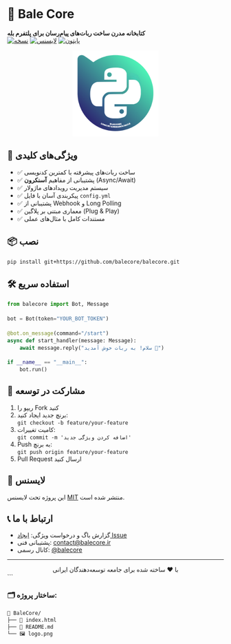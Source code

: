 # 🚀 Bale Core 
**کتابخانه مدرن ساخت ربات‌های پیام‌رسان برای پلتفرم بله**  
[![نسخه](https://img.shields.io/badge/نسخه-1.0.0_alpha-blue)](https://github.com/balecore)
[![لایسنس](https://img.shields.io/badge/لایسنس-MIT-green)](LICENSE)
[![پایتون](https://img.shields.io/badge/پایتون-3.8%2B-blue)](https://python.org)

<div align="center">
  <img src="logo.png" width="200" alt="لوگوی Bale Core">
</div>

## 🌟 ویژگی‌های کلیدی
- ✅ ساخت ربات‌های پیشرفته با کمترین کدنویسی
- ✅ پشتیبانی از مفاهیم **آسنکرون** (Async/Await)
- ✅ سیستم مدیریت رویدادهای ماژولار
- ✅ پیکربندی آسان با فایل `config.yml`
- ✅ پشتیبانی از Webhook و Long Polling
- ✅ معماری مبتنی بر پلاگین (Plug & Play)
- ✅ مستندات کامل با مثال‌های عملی

## 📦 نصب
```bash
pip install git+https://github.com/balecore/balecore.git
```

## 🛠️ استفاده سریع
```python
from balecore import Bot, Message

bot = Bot(token="YOUR_BOT_TOKEN")

@bot.on_message(command="/start")
async def start_handler(message: Message):
    await message.reply("سلام! به ربات خوش آمدید 👋")

if __name__ == "__main__":
    bot.run()
```

## 🤝 مشارکت در توسعه
1. ریپو را Fork کنید
2. برنچ جدید ایجاد کنید:  
   `git checkout -b feature/your-feature`
3. کامیت تغییرات:  
   `git commit -m 'اضافه کردن ویژگی جدید'`
4. Push به برنچ:  
   `git push origin feature/your-feature`
6. Pull Request ارسال کنید

## 📜 لایسنس
این پروژه تحت لایسنس [MIT](LICENSE) منتشر شده است.

## 📞 ارتباط با ما
- گزارش باگ و درخواست ویژگی: [ایجاد Issue](https://github.com/balecore/balecore/issues)
- پشتیبانی فنی: [contact@balecore.ir](mailto:contact@balecore.ir)
- کانال رسمی: [@balecore](https://t.me/balecore)

---

<div align="center">
  با ❤️ ساخته شده برای جامعه توسعه‌دهندگان ایرانی
</div>
```

### 🗂️ ساختار پروژه:
```
📁 BaleCore/
├── 📄 index.html
├── 📄 README.md
└── 🖼️ logo.png
```

